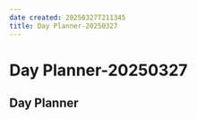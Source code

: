 ```yaml
---
date created: 20250327T211345
title: Day Planner-20250327
---
```


# Day Planner-20250327

## Day Planner
